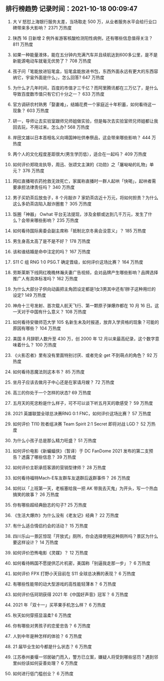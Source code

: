 
## 排行榜趋势 记录时间：2021-10-18 00:09:47
  
  1. 大 V 怒怼上海银行服务太差，当场取走 500 万，从业者服务水平会给行业口碑带来多大影响？ 2371 万热度
    
  2. 陕西 16 日新增 2 例外省游客核酸检测阳性病例，还有哪些信息值得关注？ 811 万热度
    
  3. 如果一种能量液体，能在五分钟内充满汽车并且续航达到600多公里，是不是新能源电动车就毫无优势了？ 708 万热度
    
  4. 孩子问「笔能放进铅笔盒，铅笔盒能放进书包，东西外面永远有更大的东西容纳它，宇宙外面是什么」，怎么回答? 647 万热度
    
  5. 为什么才几年时间，百度的市值才三千亿？而阿里腾讯都在三万亿了，是什么导致百度数市值只有它们十分之一？ 633 万热度
    
  6. 官方调研农村熟男「娶妻难」，结婚花费一个家庭近十年积蓄，如何看待这一现象？ 603 万热度
    
  7. 研一，导师让去实验室跟师兄师姐做实验，但是每次去实验室师兄师姐都让我回去玩，不用过来。怎么办? 568 万热度
    
  8. 岸田文雄以日本首相名义向靖国神社供奉祭品，这会带来哪些影响？ 444 万热度
    
  9. 两个人的文化程度差距很大(男生学历低），适合在一起吗？ 409 万热度
    
  10. 如何评价郑晓龙执导，周迅、张颂文主演的《功勋》之「屠呦呦的礼物」单元？ 376 万热度
    
  11. 网红直播喝农药抢救无效死亡，家属称直播时一群人起哄「快喝」，起哄者需要承担法律责任吗？ 340 万热度
    
  12. 男子买奶茶后放虫子，8 个月敲诈 7 家奶茶店近十万元，将如何担责？为什么这么多奶茶店陷入敲诈圈套？ 305 万热度
    
  13. 饭圈「神器」 Owhat 平台无法提现，涉及金额或达到几千万元，发生了什么？会带来哪些影响？ 235 万热度
    
  14. 如何看待国际奥委会副主席称「抵制北京冬奥会没意义」？ 185 万热度
    
  15. 男生身高太高了是不是不好？ 178 万热度
    
  16. 该和谁结婚是命中注定的吗？ 167 万热度
    
  17. S11 C 组 RNG 1:0 PSG.T 确定晋级，如何评价这场比赛？ 164 万热度
    
  18. 劳斯莱斯下线网红晚晚林瀚夫妻广告视频，会对品牌产生哪些影响？品牌选择推广人有具体标准吗？ 162 万热度
    
  19. 为什么大部分子供向动画把主角团设定都是1女3男其中还有1胖子这种用烂的设定? 149 万热度
    
  20. 神舟十三号发射、首次载人航天飞行、第一颗原子弹爆炸都在 10 月 16 日。这一天对于中国有什么意义？ 108 万热度
    
  21. 如何看待安徽师范大学 105 名新生未及时报道，放弃入学资格的现象？可能的原因有哪些？ 104 万热度
    
  22. 美国 8 月辞职人数升至 430 万，创 2000 年 12 月以来最高纪录，这个数字意味着什么？ 100 万热度
    
  23. 《火影忍者》里有没有里面特别讨厌、或者完全 get 不到萌点的角色？ 92 万热度
    
  24. 如何看待恶魔法则这本书？ 85 万热度
    
  25. 坐月子应该去做月子中心还是在家请月嫂？ 72 万热度
    
  26. 高三的你处于一个怎样的状态? 69 万热度
    
  27. 五月天的死忠粉是什么样子，可不可以谈下听五月天的歌感受？ 59 万热度
    
  28. 2021 英雄联盟全球总决赛RNG 0:1 FNC，如何评价这场比赛？ 57 万热度
    
  29. 如何评价 TI10 败者组决赛 Team Spirit 2:1 Secret 即将对战 LGD？ 52 万热度
    
  30. 为什么小孩子总是那么精力旺盛？ 51 万热度
    
  31. 如何评价电影《新蝙蝠侠》（暂译）于 DC FanDome 2021 发布的第二支预告？透露了哪些信息？ 39 万热度
    
  32. 如何评价主职承揽客源的营销型律师？ 28 万热度
    
  33. 如何看待福特Mach-E车友群车友退群后返群事件？ 26 万热度
    
  34. 如何以「上班第一天，老板塞给我一把 AK 带我去灭鬼」为开头，写一个热血搞笑的故事？ 26 万热度
    
  35. 你有哪些超经典励志的句子? 25 万热度
    
  36. 《生活大爆炸》为什么没有《老友记》经典？ 22 万热度
    
  37. 有什么适合情侣约会的活动？ 15 万热度
    
  38. 四川乐山一景区惊现「开放式」厕所，你会选择使用这种厕所吗？景区为什么要这样设计？ 14 万热度
    
  39. 如何评价恐怖电影《灵媒》？ 12 万热度
    
  40. 如何看待韩国不愿提供芯片机密，美国称「别逼我走那一步」？ 6 万热度
    
  41. 如何评价 FPX 打野小天目前在 S11 全球总决赛的表现？ 6 万热度
    
  42. 有哪些性能带的动大型游戏的高性能轻薄本？ 6 万热度
    
  43. 如何评价伍珂玥获得 2021 年《中国好声音》冠军？ 6 万热度
    
  44. 2021 年「双十一」买苹果手机怎么样？ 6 万热度
    
  45. 秋天如何穿搭显温柔? 6 万热度
    
  46. 你有哪些对男孩子的恋爱忠告？ 6 万热度
    
  47. 人到中年是种怎样的体验？ 6 万热度
    
  48. 21 届毕业生如今都是什么状态？ 6 万热度
    
  49. 江苏泰州姜堰一邻居破门而入，警方已立案，嫌疑人将受到哪些惩罚？遇到邻里纠纷该如何妥善处理？ 6 万热度
    
  50. 如何进行低门槛创业？ 6 万热度
    